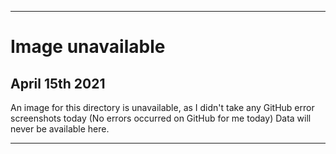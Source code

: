 
***

# Image unavailable

## April 15th 2021

An image for this directory is unavailable, as I didn't take any GitHub error screenshots today (No errors occurred on GitHub for me today) Data will never be available here.

***

